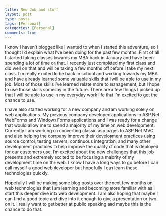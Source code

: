 ```yaml
---
title: New Job and stuff
layout: post
type: posts
tags: [Personal]
categories: [Personal]
comments: true
---
```


I know I haven’t blogged like I wanted to when I started this adventure, so I thought I’d explain what I’ve been doing for the past few months. First of all I started taking classes towards my MBA back in January and have been spending a lot of time on that. I recently just completed my first class and did well on that and will be taking a few months off before I take my next class. I’m really excited to be back in school and working towards my MBA and have already learned some valuable skills that I will be able to use in my job. Most of those skills I’ve learned relate more to management, but I hope to use those skills someday in the future. There are a few things I picked up that I will be able to use in my everyday work life that I’m excited to get the chance to use.

I have also started working for a new company and am working solely on web applications. My previous company developed applications in ASP.Net WebForms and Windows Forms applications and I was ready for a change that would allow me to spend a majority of my time on web development. Currently I am working on converting classic asp pages to ASP.Net MVC and also helping the company improve their development practices using source control, testing servers, continuous integration, and many other development practices to help improve the quality of code that is deployed for our customers use. I’m excited about the new challenges that this job presents and extremely excited to be focusing a majority of my development time on the web. I know I have a long ways to go before I can call myself a good web developer but hopefully I can learn these technologies quickly.

Hopefully I will be making some blog posts over the next few months on web technologies that I am learning and becoming more familiar with as I start this deeper dive into web development. I am also hoping that maybe I can find a good topic and dive into it enough to give a presentation or two on it. I really want to get better at public speaking and maybe this is the chance to do that.